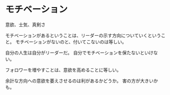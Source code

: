 # モチベーション

意欲、士気、真剣さ

モチベーションがあるということは、リーダーの示す方向についていくということ。
モチベーションがないのと、付いてこないのは等しい。

自分の人生は自分がリーダーだ。
自分でモチベーションを保たないといけない。

フォロワーを増やすことは、意欲を高めることに等しい。

余計な方向への意欲を萎えさせるのは利があるかどうか。
害の方が大きいかも。
